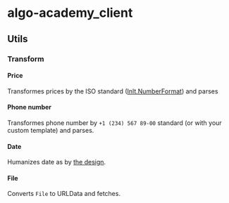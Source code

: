 # algo-academy_client

## Utils

### Transform

#### Price

Transformes prices by the ISO standard ([Inlt.NumberFormat](https://developer.mozilla.org/en-US/docs/Web/JavaScript/Reference/Global_Objects/Intl/NumberFormat/NumberFormat)) and parses

#### Phone number

Transformes phone number by `+1 (234) 567 89-00` standard (or with your custom template) and parses.

#### Date

Humanizes date as by [the design](design/).

#### File

Converts `File` to URLData and fetches.
